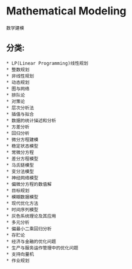 # Mathematical Modeling
    数学建模

## 分类:
    * LP(Linear Programming)线性规划
    * 整数规划
    * 非线性规划
    * 动态规划
    * 图与网络
    * 排队论
    * 对策论
    * 层次分析法
    * 插值与拟合
    * 数据的统计描述和分析
    * 方差分析
    * 回归分析
    * 微分方程建模
    * 稳定状态模型
    * 常微分方程
    * 差分方程模型
    * 马氏链模型
    * 变分法模型
    * 神经网络模型
    * 偏微分方程的数值解
    * 目标规划
    * 模糊数据模型
    * 现代优化方法
    * 时间序列模型
    * 灰色系统理论及其应用
    * 多元分析
    * 偏最小二乘回归分析
    * 存贮论
    * 经济与金融的优化问题
    * 生产与服务运作管理中的优化问题
    * 支持向量机
    * 作业规划
